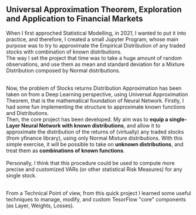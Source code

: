 ## Universal Approximation Theorem, Exploration and Application to Financial Markets ##

When I first approched Statistical Modelling, in 2021, I wanted to put it into practice, and therefore, I created a small Jupyter Program, whose
main purpose was to try to approximate the Empirical Distribution of any traded stocks with combination of known distributions.<br>
The way I set the project that time was to take a huge amount of random observations, and use them as mean and standard deviation for a Mixture
Distribution composed by Normal distributions. <br> <br>

Now, the problem of Stocks returns Distribution Approximation has been taken on from a Deep Learning perspective, using Universal Approximation
Theorem, that is the mathematical foundation of Neural Network. Firstly, I had some fun implementing the structure to approximate known
functions and Distributions. <br>
Then, the core project has been developed. My aim was to **equip a single-Layer Neural Network with known distributions**, and allow it to approximate the distribution of the returns
of (virtually) any traded stocks (from yfinance library), using only Normal Mixture distributions. With this simple exercise, it will be possible to take on **unknown distributions**, and treat them as **combinations
of known functions**. <br><br>
Personally, I think that this procedure could be used to compute more precise and customized VARs (or other statistical Risk Measures) for any single stock. <br><br>

From a Technical Point of view, from this quick project I learned some useful techniques to manage, modify, and custom TesorFlow "core" components (as Layer, Weights, Losses).


